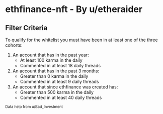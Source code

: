 # ethfinance-nft - By **u/etheraider**



## Filter Criteria
To qualify for the whitelist you must have been in at least one of the three cohorts:

1. An account that has in the past year:
     - At least 100 karma in the daily
     - Commented in at least 18 daily threads
2. An account that has in the past 3 months:
     - Greater than 0 karma in the daily
     - Commented in at least 9 daily threads
3. An account that since ethfinance was created has:
     - Greater than 500 karma in the daily
     - Commented in at least 40 daily threads


<sup>Data help from u/Bad_Investment</sup>
